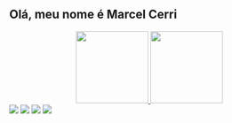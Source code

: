 ## Olá, meu nome é Marcel Cerri
<div align="center">
  <a href="https://github.com/marcelcerri">
  <img height="130em" src="https://github-readme-stats.vercel.app/api?username=marcelcerri&show_icons=true&theme=cobalt&include_all_commits=true&count_private=true"/>
  <img height="130em" src="https://github-readme-stats.vercel.app/api/top-langs/?username=marcelcerri&layout=compact&langs_count=7&theme=cobalt"/>
</div>
<div> 
  <a href="https://www.youtube.com/channel/UCGojtGnuBEiXbbsZCScJY5w" target="_blank"><img src="https://img.shields.io/badge/YouTube-FF0000?style=for-the-badge&logo=youtube&logoColor=white" target="_blank"></a>
  <a href="https://instagram.com/marcelcerri1980" target="_blank"><img src="https://img.shields.io/badge/-Instagram-%23E4405F?style=for-the-badge&logo=instagram&logoColor=white" target="_blank"></a>
  <a href = "mailto:marcelcerri@gmail.com"><img src="https://img.shields.io/badge/-Gmail-%23333?style=for-the-badge&logo=gmail&logoColor=white" target="_blank"></a>
  <a href="https://www.linkedin.com/in/marcel-otavio-cerri-711a4014/" target="_blank"><img src="https://img.shields.io/badge/-LinkedIn-%230077B5?style=for-the-badge&logo=linkedin&logoColor=white" target="_blank"></a> 
</div>
